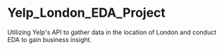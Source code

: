 # Yelp_London_EDA_Project
Utilizing Yelp's API to gather data in the location of London and conduct EDA to gain business insight.
